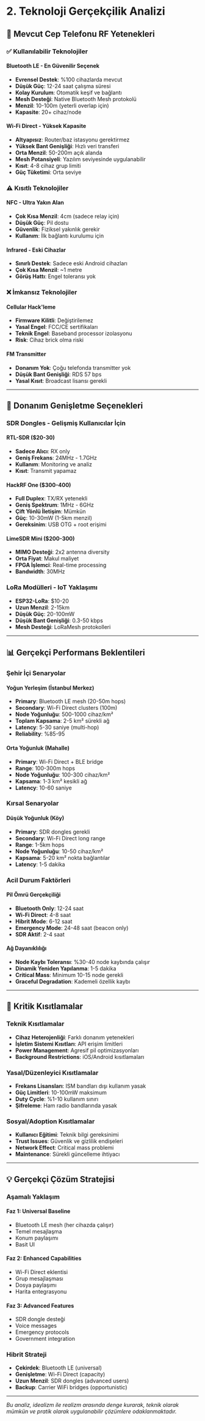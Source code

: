 # 2. Teknoloji Gerçekçilik Analizi

## 📱 Mevcut Cep Telefonu RF Yetenekleri

### ✅ Kullanılabilir Teknolojiler

#### **Bluetooth LE - En Güvenilir Seçenek**
- **Evrensel Destek**: %100 cihazlarda mevcut
- **Düşük Güç**: 12-24 saat çalışma süresi
- **Kolay Kurulum**: Otomatik keşif ve bağlantı
- **Mesh Desteği**: Native Bluetooth Mesh protokolü
- **Menzil**: 10-100m (yeterli overlap için)
- **Kapasite**: 20+ cihaz/node

#### **Wi-Fi Direct - Yüksek Kapasite**
- **Altyapısız**: Router/baz istasyonu gerektirmez
- **Yüksek Bant Genişliği**: Hızlı veri transferi
- **Orta Menzil**: 50-200m açık alanda
- **Mesh Potansiyeli**: Yazılım seviyesinde uygulanabilir
- **Kısıt**: 4-8 cihaz grup limiti
- **Güç Tüketimi**: Orta seviye

### ⚠️ Kısıtlı Teknolojiler

#### **NFC - Ultra Yakın Alan**
- **Çok Kısa Menzil**: 4cm (sadece relay için)
- **Düşük Güç**: Pil dostu
- **Güvenlik**: Fiziksel yakınlık gerekir
- **Kullanım**: İlk bağlantı kurulumu için

#### **Infrared - Eski Cihazlar**
- **Sınırlı Destek**: Sadece eski Android cihazları
- **Çok Kısa Menzil**: ~1 metre
- **Görüş Hattı**: Engel toleransı yok

### ❌ İmkansız Teknolojiler

#### **Cellular Hack'leme**
- **Firmware Kilitli**: Değiştirilemez
- **Yasal Engel**: FCC/CE sertifikaları
- **Teknik Engel**: Baseband processor izolasyonu
- **Risk**: Cihaz brick olma riski

#### **FM Transmitter**
- **Donanım Yok**: Çoğu telefonda transmitter yok
- **Düşük Bant Genişliği**: RDS 57 bps
- **Yasal Kısıt**: Broadcast lisansı gerekli

---

## 🔧 Donanım Genişletme Seçenekleri

### **SDR Dongles - Gelişmiş Kullanıcılar İçin**

#### **RTL-SDR ($20-30)**
- **Sadece Alıcı**: RX only
- **Geniş Frekans**: 24MHz - 1.7GHz
- **Kullanım**: Monitoring ve analiz
- **Kısıt**: Transmit yapamaz

#### **HackRF One ($300-400)**
- **Full Duplex**: TX/RX yetenekli
- **Geniş Spektrum**: 1MHz - 6GHz
- **Çift Yönlü İletişim**: Mümkün
- **Güç**: 10-30mW (1-5km menzil)
- **Gereksinim**: USB OTG + root erişimi

#### **LimeSDR Mini ($200-300)**
- **MIMO Desteği**: 2x2 antenna diversity
- **Orta Fiyat**: Makul maliyet
- **FPGA İşlemci**: Real-time processing
- **Bandwidth**: 30MHz

### **LoRa Modülleri - IoT Yaklaşımı**
- **ESP32-LoRa**: $10-20
- **Uzun Menzil**: 2-15km
- **Düşük Güç**: 20-100mW
- **Düşük Bant Genişliği**: 0.3-50 kbps
- **Mesh Desteği**: LoRaMesh protokolleri

---

## 📊 Gerçekçi Performans Beklentileri

### **Şehir İçi Senaryolar**

#### **Yoğun Yerleşim (İstanbul Merkez)**
- **Primary**: Bluetooth LE mesh (20-50m hops)
- **Secondary**: Wi-Fi Direct clusters (100m)
- **Node Yoğunluğu**: 500-1000 cihaz/km²
- **Toplam Kapsama**: 2-5 km² sürekli ağ
- **Latency**: 5-30 saniye (multi-hop)
- **Reliability**: %85-95

#### **Orta Yoğunluk (Mahalle)**
- **Primary**: Wi-Fi Direct + BLE bridge
- **Range**: 100-300m hops
- **Node Yoğunluğu**: 100-300 cihaz/km²
- **Kapsama**: 1-3 km² kesikli ağ
- **Latency**: 10-60 saniye

### **Kırsal Senaryolar**

#### **Düşük Yoğunluk (Köy)**
- **Primary**: SDR dongles gerekli
- **Secondary**: Wi-Fi Direct long range
- **Range**: 1-5km hops
- **Node Yoğunluğu**: 10-50 cihaz/km²
- **Kapsama**: 5-20 km² nokta bağlantılar
- **Latency**: 1-5 dakika

### **Acil Durum Faktörleri**

#### **Pil Ömrü Gerçekçiliği**
- **Bluetooth Only**: 12-24 saat
- **Wi-Fi Direct**: 4-8 saat
- **Hibrit Mode**: 6-12 saat
- **Emergency Mode**: 24-48 saat (beacon only)
- **SDR Aktif**: 2-4 saat

#### **Ağ Dayanıklılığı**
- **Node Kaybı Toleransı**: %30-40 node kaybında çalışır
- **Dinamik Yeniden Yapılanma**: 1-5 dakika
- **Critical Mass**: Minimum 10-15 node gerekli
- **Graceful Degradation**: Kademeli özellik kaybı

---

## 🚨 Kritik Kısıtlamalar

### **Teknik Kısıtlamalar**
- **Cihaz Heterojenliği**: Farklı donanım yetenekleri
- **İşletim Sistemi Kısıtları**: API erişim limitleri
- **Power Management**: Agresif pil optimizasyonları
- **Background Restrictions**: iOS/Android kısıtlamaları

### **Yasal/Düzenleyici Kısıtlamalar**
- **Frekans Lisansları**: ISM bandları dışı kullanım yasak
- **Güç Limitleri**: 10-100mW maksimum
- **Duty Cycle**: %1-10 kullanım sınırı
- **Şifreleme**: Ham radio bandlarında yasak

### **Sosyal/Adoption Kısıtlamalar**
- **Kullanıcı Eğitimi**: Teknik bilgi gereksinimi
- **Trust Issues**: Güvenlik ve gizlilik endişeleri
- **Network Effect**: Critical mass problemi
- **Maintenance**: Sürekli güncelleme ihtiyacı

---

## 💡 Gerçekçi Çözüm Stratejisi

### **Aşamalı Yaklaşım**

#### **Faz 1: Universal Baseline**
- Bluetooth LE mesh (her cihazda çalışır)
- Temel mesajlaşma
- Konum paylaşımı
- Basit UI

#### **Faz 2: Enhanced Capabilities**
- Wi-Fi Direct eklentisi
- Grup mesajlaşması
- Dosya paylaşımı
- Harita entegrasyonu

#### **Faz 3: Advanced Features**
- SDR dongle desteği
- Voice messages
- Emergency protocols
- Government integration

### **Hibrit Strateji**
- **Çekirdek**: Bluetooth LE (universal)
- **Genişletme**: Wi-Fi Direct (capacity)
- **Uzun Menzil**: SDR dongles (advanced users)
- **Backup**: Carrier WiFi bridges (opportunistic)

---

*Bu analiz, idealizm ile realizm arasında denge kurarak, teknik olarak mümkün ve pratik olarak uygulanabilir çözümlere odaklanmaktadır.*
